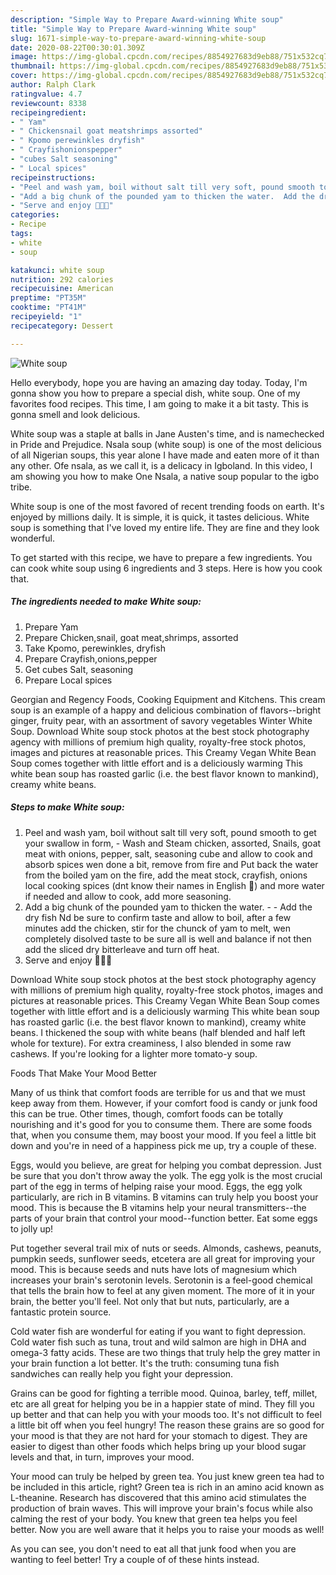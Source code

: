```yaml
---
description: "Simple Way to Prepare Award-winning White soup"
title: "Simple Way to Prepare Award-winning White soup"
slug: 1671-simple-way-to-prepare-award-winning-white-soup
date: 2020-08-22T00:30:01.309Z
image: https://img-global.cpcdn.com/recipes/8854927683d9eb88/751x532cq70/white-soup-recipe-main-photo.jpg
thumbnail: https://img-global.cpcdn.com/recipes/8854927683d9eb88/751x532cq70/white-soup-recipe-main-photo.jpg
cover: https://img-global.cpcdn.com/recipes/8854927683d9eb88/751x532cq70/white-soup-recipe-main-photo.jpg
author: Ralph Clark
ratingvalue: 4.7
reviewcount: 8338
recipeingredient:
- " Yam"
- " Chickensnail goat meatshrimps assorted"
- " Kpomo perewinkles dryfish"
- " Crayfishonionspepper"
- "cubes Salt seasoning"
- " Local spices"
recipeinstructions:
- "Peel and wash yam, boil without salt till very soft, pound smooth to get your swallow in form, Wash and Steam chicken, assorted, Snails, goat meat with onions, pepper, salt, seasoning cube and allow to cook and absorb spices wen done a bit, remove from fire and Put back the water from the boiled yam on the fire, add the meat stock, crayfish, onions local cooking spices (dnt know their names in English 🤦) and more water if needed and allow to cook, add more seasoning."
- "Add a big chunk of the pounded yam to thicken the water.  Add the dry fish Nd be sure to confirm taste and allow to boil, after a few minutes add the chicken, stir for the chunck of yam to melt, wen completely disolved taste to be sure all is well and balance if not then add the sliced dry bitterleave and turn off heat."
- "Serve and enjoy 💃💃💃"
categories:
- Recipe
tags:
- white
- soup

katakunci: white soup 
nutrition: 292 calories
recipecuisine: American
preptime: "PT35M"
cooktime: "PT41M"
recipeyield: "1"
recipecategory: Dessert

---
```



![White soup](https://img-global.cpcdn.com/recipes/8854927683d9eb88/751x532cq70/white-soup-recipe-main-photo.jpg)

Hello everybody, hope you are having an amazing day today. Today, I'm gonna show you how to prepare a special dish, white soup. One of my favorites food recipes. This time, I am going to make it a bit tasty. This is gonna smell and look delicious.

White soup was a staple at balls in Jane Austen&#39;s time, and is namechecked in Pride and Prejudice. Nsala soup (white soup) is one of the most delicious of all Nigerian soups, this year alone I have made and eaten more of it than any other. Ofe nsala, as we call it, is a delicacy in Igboland. In this video, I am showing you how to make One Nsala, a native soup popular to the igbo tribe.

White soup is one of the most favored of recent trending foods on earth. It's enjoyed by millions daily. It is simple, it is quick, it tastes delicious. White soup is something that I've loved my entire life. They are fine and they look wonderful.


To get started with this recipe, we have to prepare a few ingredients. You can cook white soup using 6 ingredients and 3 steps. Here is how you cook that.

<!--inarticleads1-->

##### The ingredients needed to make White soup:

1. Prepare  Yam
1. Prepare  Chicken,snail, goat meat,shrimps, assorted
1. Take  Kpomo, perewinkles, dryfish
1. Prepare  Crayfish,onions,pepper
1. Get cubes Salt, seasoning
1. Prepare  Local spices


Georgian and Regency Foods, Cooking Equipment and Kitchens. This cream soup is an example of a happy and delicious combination of flavors--bright ginger, fruity pear, with an assortment of savory vegetables Winter White Soup. Download White soup stock photos at the best stock photography agency with millions of premium high quality, royalty-free stock photos, images and pictures at reasonable prices. This Creamy Vegan White Bean Soup comes together with little effort and is a deliciously warming This white bean soup has roasted garlic (i.e. the best flavor known to mankind), creamy white beans. 

<!--inarticleads2-->

##### Steps to make White soup:

1. Peel and wash yam, boil without salt till very soft, pound smooth to get your swallow in form, - Wash and Steam chicken, assorted, Snails, goat meat with onions, pepper, salt, seasoning cube and allow to cook and absorb spices wen done a bit, remove from fire and Put back the water from the boiled yam on the fire, add the meat stock, crayfish, onions local cooking spices (dnt know their names in English 🤦) and more water if needed and allow to cook, add more seasoning.
1. Add a big chunk of the pounded yam to thicken the water. -  - Add the dry fish Nd be sure to confirm taste and allow to boil, after a few minutes add the chicken, stir for the chunck of yam to melt, wen completely disolved taste to be sure all is well and balance if not then add the sliced dry bitterleave and turn off heat.
1. Serve and enjoy 💃💃💃


Download White soup stock photos at the best stock photography agency with millions of premium high quality, royalty-free stock photos, images and pictures at reasonable prices. This Creamy Vegan White Bean Soup comes together with little effort and is a deliciously warming This white bean soup has roasted garlic (i.e. the best flavor known to mankind), creamy white beans. I thickened the soup with white beans (half blended and half left whole for texture). For extra creaminess, I also blended in some raw cashews. If you&#39;re looking for a lighter more tomato-y soup. 

Foods That Make Your Mood Better


Many of us think that comfort foods are terrible for us and that we must keep away from them. However, if your comfort food is candy or junk food this can be true. Other times, though, comfort foods can be totally nourishing and it's good for you to consume them. There are some foods that, when you consume them, may boost your mood. If you feel a little bit down and you're in need of a happiness pick me up, try a couple of these.

Eggs, would you believe, are great for helping you combat depression. Just be sure that you don't throw away the yolk. The egg yolk is the most crucial part of the egg in terms of helping raise your mood. Eggs, the egg yolk particularly, are rich in B vitamins. B vitamins can truly help you boost your mood. This is because the B vitamins help your neural transmitters--the parts of your brain that control your mood--function better. Eat some eggs to jolly up!

Put together several trail mix of nuts or seeds. Almonds, cashews, peanuts, pumpkin seeds, sunflower seeds, etcetera are all great for improving your mood. This is because seeds and nuts have lots of magnesium which increases your brain's serotonin levels. Serotonin is a feel-good chemical that tells the brain how to feel at any given moment. The more of it in your brain, the better you'll feel. Not only that but nuts, particularly, are a fantastic protein source.

Cold water fish are wonderful for eating if you want to fight depression. Cold water fish such as tuna, trout and wild salmon are high in DHA and omega-3 fatty acids. These are two things that truly help the grey matter in your brain function a lot better. It's the truth: consuming tuna fish sandwiches can really help you fight your depression. 

Grains can be good for fighting a terrible mood. Quinoa, barley, teff, millet, etc are all great for helping you be in a happier state of mind. They fill you up better and that can help you with your moods too. It's not difficult to feel a little bit off when you feel hungry! The reason these grains are so good for your mood is that they are not hard for your stomach to digest. They are easier to digest than other foods which helps bring up your blood sugar levels and that, in turn, improves your mood.

Your mood can truly be helped by green tea. You just knew green tea had to be included in this article, right? Green tea is rich in an amino acid known as L-theanine. Research has discovered that this amino acid stimulates the production of brain waves. This will improve your brain's focus while also calming the rest of your body. You knew that green tea helps you feel better. Now you are well aware that it helps you to raise your moods as well!

As you can see, you don't need to eat all that junk food when you are wanting to feel better! Try  a  couple of  of  these  hints  instead.

